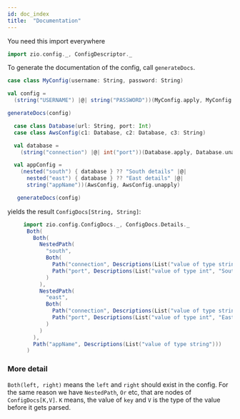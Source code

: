 ```yaml
---
id: doc_index
title:  "Documentation"
---
```

You need this import everywhere

```scala mdoc:silent
import zio.config._, ConfigDescriptor._

```

To generate the documentation of the config, call `generateDocs`. 

```scala mdoc:silent
case class MyConfig(username: String, password: String)

val config = 
  (string("USERNAME") |@| string("PASSWORD"))(MyConfig.apply, MyConfig.unapply)

generateDocs(config)

```

```scala mdoc:silent
  case class Database(url: String, port: Int)
  case class AwsConfig(c1: Database, c2: Database, c3: String)

  val database =
    (string("connection") |@| int("port"))(Database.apply, Database.unapply)

  val appConfig =
    (nested("south") { database } ?? "South details" |@|
      nested("east") { database } ?? "East details" |@|
      string("appName"))(AwsConfig, AwsConfig.unapply)

   generateDocs(config)
```

yields the result `ConfigDocs[String, String]`:

```scala mdoc:silent
     import zio.config.ConfigDocs._, ConfigDocs.Details._
      Both(
        Both(
          NestedPath(
            "south",
            Both(
              Path("connection", Descriptions(List("value of type string", "South details"))),
              Path("port", Descriptions(List("value of type int", "South details")))
            )
          ),
          NestedPath(
            "east",
            Both(
              Path("connection", Descriptions(List("value of type string", "East details"))),
              Path("port", Descriptions(List("value of type int", "East details")))
            )
          )
        ),
        Path("appName", Descriptions(List("value of type string")))
      )
```

### More detail
`Both(left, right)` means the `left` and `right` should exist in the config. For the same reason we have
`NestedPath`, `Or` etc, that are nodes of `ConfigDocs[K,V]`. `K` means, the value of `key` and `V` is
the type of the value before it gets parsed.
